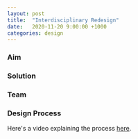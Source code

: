 ```yaml
---
layout: post
title:  "Interdisciplinary Redesign"
date:   2020-11-20 9:00:00 +1000
categories: design
---
```

### Aim

### Solution

### Team

### Design Process

Here's a video explaining the process [here](https://youtu.be/SqXB4hmVizc).
